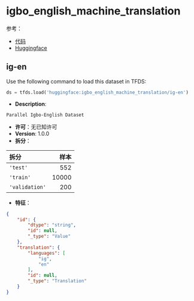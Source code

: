 # igbo_english_machine_translation

参考：

- [代码](https://github.com/huggingface/datasets/blob/master/datasets/igbo_english_machine_translation)
- [Huggingface](https://huggingface.co/datasets/igbo_english_machine_translation)

## ig-en

Use the following command to load this dataset in TFDS:

```python
ds = tfds.load('huggingface:igbo_english_machine_translation/ig-en')
```

- **Description**:

```
Parallel Igbo-English Dataset
```

- **许可**：无已知许可
- **Version**: 1.0.0
- **拆分**：

拆分 | 样本
:-- | --:
`'test'` | 552
`'train'` | 10000
`'validation'` | 200

- **特征**：

```json
{
    "id": {
        "dtype": "string",
        "id": null,
        "_type": "Value"
    },
    "translation": {
        "languages": [
            "ig",
            "en"
        ],
        "id": null,
        "_type": "Translation"
    }
}
```
